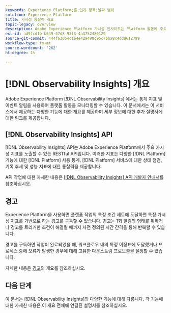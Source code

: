 ```yaml
---
keywords: Experience Platform;홈;인기 항목;날짜 범위
solution: Experience Platform
title: 가시성 통찰력 개요
topic-legacy: overview
description: Adobe Experience Platform 가시성 인사이트는 Platform 활동에 주요 지표를 노출할 수 있는 RESTful API입니다. 이러한 지표는 플랫폼 사용 통계, 플랫폼 서비스에 대한 상태 점검, 기록 동향 및 다양한 플랫폼 기능에 대한 성능 지표에 대한 통찰력을 제공합니다.
exl-id: ad9fcd1b-b649-47d8-93f3-4a3752480129
source-git-commit: 444f63054c1e4e429498c95c7bba8c4ddd612799
workflow-type: tm+mt
source-wordcount: '262'
ht-degree: 1%

---
```


# [!DNL Observability Insights] 개요

Adobe Experience Platform [!DNL Observability Insights] 에서는 통계 지표 및 이벤트 알림을 사용하여 플랫폼 활동을 모니터링할 수 있습니다. 이 문서에서는 이 서비스에서 제공하는 다양한 기능에 대한 개요를 제공하며 세부 정보에 대한 추가 설명서에 대한 링크를 제공합니다.

## [!DNL Observability Insights] API

[!DNL Observability Insights] API는 Adobe Experience Platform에서 주요 가시성 지표를 노출할 수 있는 RESTful API입니다. 이러한 지표는 다양한 [!DNL Platform] 기능에 대한 [!DNL Platform] 사용 통계, [!DNL Platform] 서비스에 대한 상태 점검, 기록 추세 및 성능 지표에 대한 통찰력을 제공합니다.

API 작업에 대한 자세한 내용은 [[!DNL Observability Insights] API 개발자 안내서](./api/overview.md)를 참조하십시오.

## 경고

Experience Platform을 사용하면 플랫폼 작업의 특정 조건 세트에 도달하면 특정 가시성 지표를 기반으로 하는 경고를 구독할 수 있습니다. 경고는 1회 알림의 형태를 취하거나 경고를 트리거한 조건이 해결될 때까지 사전 정의된 시간 간격을 통해 반복할 수 있습니다.

경고를 구독하면 작업이 완료되었을 때, 워크플로우 내의 특정 이정표에 도달했거나 프로세스 중에 오류가 발생한 경우에 대해 고유한 다운스트림 프로토콜을 설정할 수 있습니다.

자세한 내용은 [경고](./alerts/overview.md)의 개요를 참조하십시오.

## 다음 단계

이 문서는 [!DNL Observability Insights]의 다양한 기능에 대해 다룹니다. 각 기능에 대한 자세한 내용은 이 개요 전체에 연결된 설명서를 참조하십시오.
